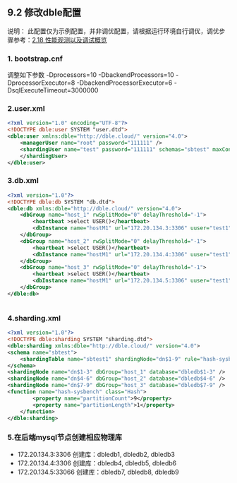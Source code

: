 ## 9.2 修改dble配置

说明：
此配置仅为示例配置，并非调优配置，请根据运行环境自行调优，调优步骤参考：[2.18 性能观测以及调试概览](../2.Function/2.18_performance_observation.md)

### 1. bootstrap.cnf 
调整如下参数
-Dprocessors=10
-DbackendProcessors=10
-DprocessorExecutor=8
-DbackendProcessorExecutor=6
-DsqlExecuteTimeout=3000000

### 2.user.xml

```xml
<?xml version="1.0" encoding="UTF-8"?>
<!DOCTYPE dble:user SYSTEM "user.dtd">
<dble:user xmlns:dble="http://dble.cloud/" version="4.0">
    <managerUser name="root" password="111111" />
    <shardingUser name="test" password="111111" schemas="sbtest" maxCon="1000000">
    </shardingUser>
</dble:user>
```


### 3.db.xml 

```xml
<?xml version="1.0"?>
<!DOCTYPE dble:db SYSTEM "db.dtd">
<dble:db xmlns:dble="http://dble.cloud/" version="4.0">
    <dbGroup name="host_1" rwSplitMode="0" delayThreshold="-1">
        <heartbeat >select USER()</heartbeat>
        <dbInstance name="hostM1" url="172.20.134.3:3306" uuser="test1" password="test1" maxCon="1000" minCon="100" primary="true"/>
    </dbGroup>
    <dbGroup name="host_2" rwSplitMode="0" delayThreshold="-1">
        <heartbeat >select USER()</heartbeat>
        <dbInstance name="hostM1" url="172.20.134.4:3306" uuser="test1" password="test1" maxCon="1000" minCon="100" primary="true"/>
    </dbGroup>
    <dbGroup name="host_3" rwSplitMode="0" delayThreshold="-1">
        <heartbeat >select USER()</heartbeat>
        <dbInstance name="hostM1" url="172.20.134.5:3306" uuser="test1" password="test1" maxCon="1000" minCon="100" primary="true"/>
    </dbGroup>
</dble:db>



```

### 4.sharding.xml

```xml
<?xml version="1.0"?>
<!DOCTYPE dble:sharding SYSTEM "sharding.dtd">
<dble:sharding xmlns:dble="http://dble.cloud/" version="4.0">
<schema name="sbtest">
    <shardingTable name="sbtest1" shardingNode="dn$1-9" rule="hash-sysbench" shardingColumn="id" />
</schema>
<shardingNode name="dn$1-3" dbGroup="host_1" database="dbledb$1-3" />
<shardingNode name="dn$4-6" dbGroup="host_2" database="dbledb$4-6" />
<shardingNode name="dn$7-9" dbGroup="host_3" database="dbledb$7-9" />
<function name="hash-sysbench" class="Hash">
        <property name="partitionCount">9</property>
        <property name="partitionLength">1</property>
    </function>
</dble:sharding>
```

### 5.在后端mysql节点创建相应物理库

+ 172.20.134.3:3306 创建库：dbledb1, dbledb2, dbledb3
+ 172.20.134.4:3306 创建库：dbledb4, dbledb5, dbledb6
+ 172.20.134.5:33066 创建库：dbledb7, dbledb8, dbledb9
